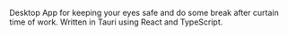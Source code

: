 Desktop App for keeping your eyes safe and do some break after curtain time of work. Written in Tauri using React and TypeScript. 


